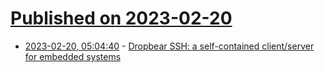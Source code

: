 # [Published on 2023-02-20](index.md)

* [2023-02-20, 05:04:40](https://lobste.rs/s/s4dqfh/dropbear_ssh_self_contained_client) - [Dropbear SSH: a self-contained client/server for embedded systems](https://matt.ucc.asn.au/dropbear/dropbear.html)

